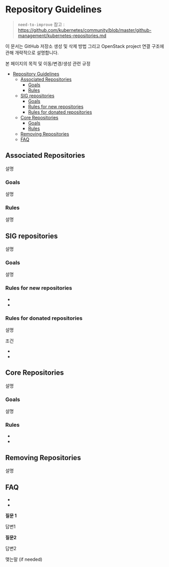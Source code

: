 # Repository Guidelines

> `need-to-improve` 
> 참고 : https://github.com/kubernetes/community/blob/master/github-management/kubernetes-repositories.md


이 문서는 GitHub 저장소 생성 및 삭제 방법 그리고  OpenStack project 연결 구조에 관해 개략적으로 설명합니다. 

 본 페이지의 목적 및 이동/변경/생성 관련 규정


- [Repository Guidelines](#repository-guidelines)
  - [Associated Repositories](#associated-repositories)
    - [Goals](#goals)
    - [Rules](#rules)
  - [SIG repositories](#sig-repositories)
    - [Goals](#goals-1)
    - [Rules for new repositories](#rules-for-new-repositories)
    - [Rules for donated repositories](#rules-for-donated-repositories)
  - [Core Repositories](#core-repositories)
    - [Goals](#goals-2)
    - [Rules](#rules-1)
  - [Removing Repositories](#removing-repositories)
  - [FAQ](#faq)

## Associated Repositories

설명 


### Goals

설명


### Rules

설명


## SIG repositories


설명

### Goals

  설명

### Rules for new repositories

   *
   *
   
### Rules for donated repositories

   설명 
   

   조건 

   * 
   *


## Core Repositories

설명

### Goals

   설명

### Rules

   * 
   *

## Removing Repositories
   설명


## FAQ
   * 
   *


**질문 1**

  답변1


**질문2**

  답변2




맺는말 (if needed) 



